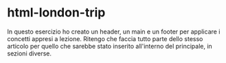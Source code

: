 # html-london-trip

In questo esercizio ho creato un header, un main e un footer per applicare i concetti appresi a lezione. 
Ritengo che faccia tutto parte dello stesso articolo per quello che sarebbe stato inserito all'interno del principale, in sezioni diverse.
